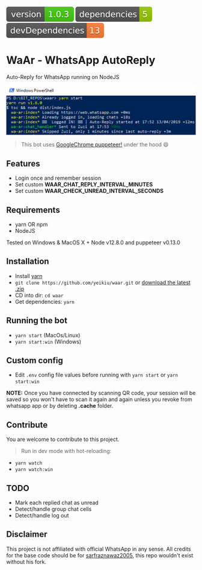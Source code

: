 <img src=".ci/npm-version-badge.svg" /> <img src=".ci/npm-dependencies-badge.svg" /> <img src=".ci/npm-devdependencies-badge.svg" />

# WaAr - WhatsApp AutoReply
Auto-Reply for WhatsApp running on NodeJS

<img width="600" alt="waar preview" src="./waar.png">

> This bot uses [GoogleChrome puppeteer!](https://github.com/GoogleChrome/puppeteer) under the hood :smile:

## Features
- Login once and remember session
- Set custom **WAAR_CHAT_REPLY_INTERVAL_MINUTES**
- Set custom **WAAR_CHECK_UNREAD_INTERVAL_SECONDS**

## Requirements
- yarn OR npm
- NodeJS

Tested on Windows & MacOS X + Node v12.8.0 and puppeteer v0.13.0

## Installation
- Install [yarn](https://yarnpkg.com/lang/en/docs/install)
- `git clone https://github.com/yeikiu/waar.git` or [download the latest .zip](https://github.com/yeikiu/waar/archive/master.zip)
- CD into dir: `cd waar`
- Get dependencies: `yarn`

## Running the bot
- `yarn start` (MacOs/Linux)
- `yarn start:win` (Windows)

## Custom config
- Edit `.env` config file values before running with `yarn start` or `yarn start:win`

**NOTE:** Once you have connected by scanning QR code, your session will be saved so you won't have to scan it again and again unless you revoke from whatsapp app or by deleting **.cache** folder. 

## Contribute
You are welcome to contribute to this project.

> Run in dev mode with hot-reloading:
- `yarn watch`
- `yarn watch:win`

## TODO
- Mark each replied chat as unread
- Detect/handle group chat cells
- Detect/handle log out

## Disclaimer
This project is not affiliated with official WhatsApp in any sense.
All credits for the base code should be for [sarfraznawaz2005](https://github.com/sarfraznawaz2005/whatspup), this repo wouldn't exist without his fork.